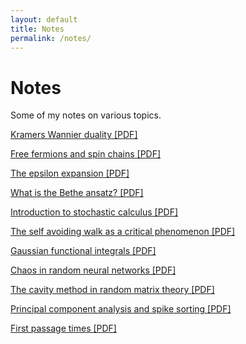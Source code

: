 ```yaml
---
layout: default
title: Notes
permalink: /notes/
---
```


# Notes

Some of my notes on various topics.

<a href="https://amahadevan99.github.io/files/kw_duality.pdf"> Kramers Wannier duality [PDF]</a>

<a href="https://amahadevan99.github.io/files/free_fermions.pdf"> Free fermions and spin chains [PDF]</a>

<a href="https://amahadevan99.github.io/files/epsilon_expansion.pdf"> The epsilon expansion [PDF]</a>

<a href="https://amahadevan99.github.io/files/bethe_ansatz.pdf"> What is the Bethe ansatz? [PDF]</a>

<a href="https://amahadevan99.github.io/files/stoch_calc.pdf"> Introduction to stochastic calculus [PDF]</a>

<a href="https://amahadevan99.github.io/files/saw_jc_notes.pdf"> The self avoiding walk as a critical phenomenon [PDF]</a>

<a href="https://amahadevan99.github.io/files/gaussian_integrals.pdf"> Gaussian functional integrals [PDF]</a>

<a href="https://amahadevan99.github.io/files/neuro_jc.pdf"> Chaos in random neural networks [PDF]</a>

<a href="https://amahadevan99.github.io/files/marchenko_pastur.pdf"> The cavity method in random matrix theory [PDF]</a>

<a href="https://amahadevan99.github.io/files/pca_notes.pdf"> Principal component analysis and spike sorting [PDF]</a>

<a href="https://amahadevan99.github.io/files/fpt_notes.pdf"> First passage times [PDF]</a>